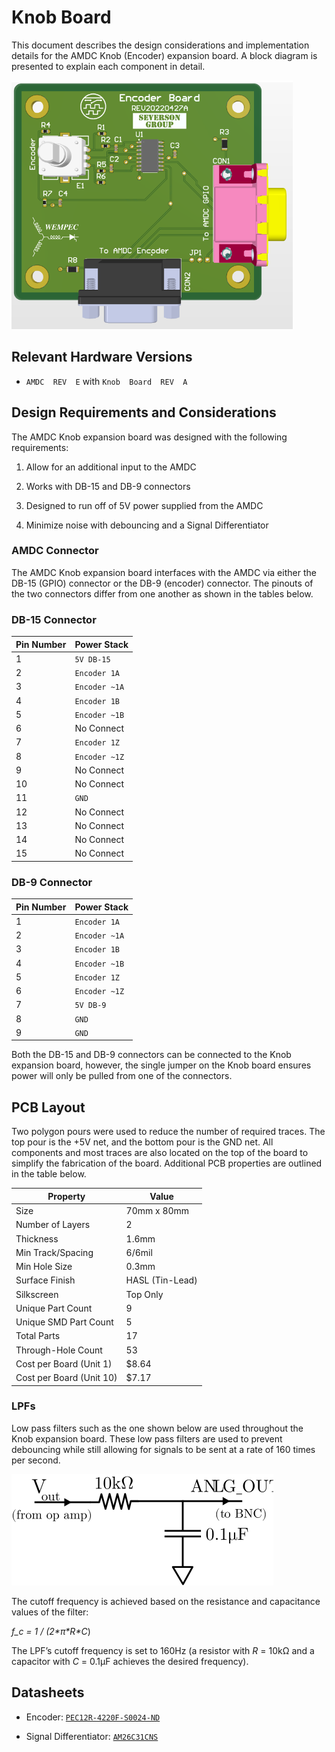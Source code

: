 
# Knob Board[](https://docs.amdc.dev/accessories/Knob/index.html#Knob-board "Permalink to this headline")

This document describes the design considerations and implementation details for the AMDC Knob (Encoder) expansion board. A block diagram is presented to explain each component in detail. 

[![PCD_3D](https://github.com/Severson-Group/AMDC-Hardware/raw/knob-board-rev-a-pcb/Accessories/ExpansionBoard_Knob/REV20220427A/PCB_3D_Top.png)](https://github.com/Severson-Group/AMDC-Hardware/blob/knob-board-rev-a-pcb/Accessories/ExpansionBoard_Knob/REV20220427A/PCB_3D_Top.png)
## Relevant Hardware Versions[](https://docs.amdc.dev/accessories/Knob/index.html#relevant-hardware-versions "Permalink to this headline")

-   `AMDC  REV  E`  with  `Knob  Board  REV  A`

## Design Requirements and Considerations[](https://docs.amdc.dev/accessories/Knob/index.html#design-requirements-and-considerations "Permalink to this headline")

The AMDC Knob expansion board was designed with the following requirements:

1.  Allow for an additional input to the AMDC
    
2.  Works with DB-15 and DB-9 connectors
    
3.  Designed to run off of 5V power supplied from the AMDC
    
4.  Minimize noise with debouncing and a Signal Differentiator 

### AMDC Connector 
The AMDC Knob expansion board interfaces with the AMDC via either the DB-15 (GPIO) connector or the DB-9 (encoder) connector.  The pinouts of the two connectors differ from one another as shown in the tables below.


### DB-15 Connector
  | Pin Number | Power Stack   |
  | ---------- | ------------- | 
  | 1          | `5V DB-15`    | 
  | 2          | `Encoder 1A`  | 
  | 3          | `Encoder ~1A` | 
  | 4          | `Encoder 1B`  | 
  | 5          | `Encoder ~1B` |
  | 6          | No Connect    |
  | 7          | `Encoder 1Z`  | 
  | 8          | `Encoder ~1Z` |   
  | 9          | No Connect    | 
  | 10         | No Connect    |
  | 11         | `GND`         |
  | 12         | No Connect    |
  | 13         | No Connect    |  
  | 14         | No Connect    | 
  | 15         | No Connect    | 

### DB-9 Connector
  | Pin Number | Power Stack   |
  | ---------- | ------------- | 
  | 1          | `Encoder 1A`  | 
  | 2          | `Encoder ~1A` | 
  | 3          | `Encoder 1B`  | 
  | 4          | `Encoder ~1B`  | 
  | 5          | `Encoder 1Z ` |
  | 6          | `Encoder ~1Z` |
  | 7          | `5V DB-9`     | 
  | 8          | `GND`         | 
  | 9          | `GND`         | 
  
  Both the DB-15 and DB-9 connectors can be connected to the Knob expansion board, however, the single jumper on the Knob board ensures power will only be pulled from one of the connectors.
  
  
  
  
  
  
  ## PCB Layout[](https://docs.amdc.dev/accessories/Knob/index.html#pcb-layout "Permalink to this headline")

Two polygon pours were used to reduce the number of required traces. The top pour is the +5V net, and the bottom pour is the GND net. All components and most traces are also located on the top of the board to simplify the fabrication of the board. Additional PCB properties are outlined in the table below.

| Property                | Value           |
| ----------------------- | --------------- |
| Size                    | 70mm x 80mm     |
| Number of Layers        | 2               |
| Thickness               | 1.6mm           |
| Min Track/Spacing       | 6/6mil          |
| Min Hole Size           | 0.3mm           |
| Surface Finish          | HASL (Tin-Lead) |
| Silkscreen              | Top Only        |
| Unique Part Count       | 9               |
| Unique SMD Part Count   | 5               |
| Total Parts             | 17              |
| Through-Hole Count      | 53              |
| Cost per Board (Unit 1) | $8.64           |
| Cost per Board (Unit 10)| $7.17           |

### LPFs[](https://docs.amdc.dev/accessories/Knob/index.html#lpfs "Permalink to this headline")

Low pass filters such as the one shown below are used throughout the Knob expansion board. These low pass filters are used to prevent debouncing while still allowing for signals to be sent at a rate of 160 times per second. 

  

[![../../_images/amdc-knob_lpf.svg](https://raw.githubusercontent.com/Severson-Group/AMDC-Hardware/knob-board-rev-a-pcb/Accessories/ExpansionBoard_Knob/Final%20Documentation/amdc-Knob_lpf.svg)](https://github.com/Severson-Group/AMDC-Hardware/blob/knob-board-rev-a-pcb/Accessories/ExpansionBoard_Knob/Final%20Documentation/amdc-Knob_lpf.svg)

  

The cutoff frequency is achieved based on the resistance and capacitance values of the filter:

  

_f_c = 1 / (2*_π*R_*C_)

  

The LPF’s cutoff frequency is set to 160Hz (a resistor with _R_ = 10kΩ and a capacitor with _C_ = 0.1μF achieves the desired frequency).
  
  ## Datasheets[](https://docs.amdc.dev/accessories/Knob/index.html#datasheets "Permalink to this headline")

-   Encoder: [`PEC12R-4220F-S0024-ND`](https://www.bourns.com/docs/Product-Datasheets/PEC12R.pdf)
    
-   Signal Differentiator: [`AM26C31CNS`](https://www.ti.com/lit/ds/symlink/am26c31.pdf?HQS=dis-dk-null-digikeymode-dsf-pf-null-wwe&ts=1652390392703&ref_url=https%253A%252F%252Fwww.ti.com%252Fgeneral%252Fdocs%252Fsuppproductinfo.tsp%253FdistId%253D10%2526gotoUrl%253Dhttps%253A%252F%252Fwww.ti.com%252Flit%252Fgpn%252Fam26c31)
